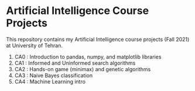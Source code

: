 # Artificial Intelligence Course Projects
This repository contains my Artificial Intelligence course projects (Fall 2021) at University of Tehran.

1. CA0 : Introduction to pandas, numpy, and matplotlib libraries
2. CA1 : Informed and Uninformed search algorithms 
3. CA2 : Hands-on game (minimax) and genetic algorithms
4. CA3 : Naive Bayes classification
5. CA4 : Machine Learning intro

